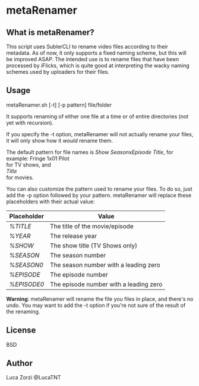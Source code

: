 # metaRenamer

## What is metaRenamer?
This script uses SublerCLI to rename video files according to their metadata.
As of now, it only supports a fixed naming scheme, but this will be improved ASAP.
The intended use is to rename files that have been processed by iFlicks, which is quite good at interpreting the wacky naming schemes used by uploaders for their files.

## Usage
metaRenamer.sh [-t] [-p pattern] file/folder

It supports renaming of either one file at a time or of entire directories (not yet with recursion).

If you specify the -t option, metaRenamer will not actually rename your files, it will only show how it *would* rename them.

The default pattern for file names is
*Show* *Season*x*Episode* *Title*, for example: Fringe 1x01 Pilot		
for TV shows, and	
*Title*		
for movies.

You can also customize the pattern used to rename your files. To do so, just add the -p option followed by your pattern.
metaRenamer will replace these placeholders with their actual value:

| Placeholder | Value                                  |
| ----------- | -------------------------------------- |
| *%TITLE*    | The title of the movie/episode         |
| *%YEAR*     | The release year                       |
| *%SHOW*     | The show title (TV Shows only)         |
| *%SEASON*   | The season number                      |
| *%SEASON0*  | The season number with a leading zero  |
| *%EPISODE*  | The episode number                     |
| *%EPISODE0* | The episode number with a leading zero |


**Warning**: metaRenamer will rename the file you files in place, and there's no undo. You may want to add the -t option if you're not sure of the result of the renaming. 

## License
BSD

## Author
Luca Zorzi @LucaTNT


